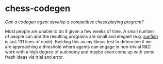 # chess-codegen
_Can a codegen agent develop a competitive chess playing program?_

Most people are unable to do it given a few weeks of time. A small number of people can and the resulting programs are small and elegant (e.g. [sunfish](https://github.com/thomasahle/sunfish) is just 131 lines of code). Building this as my litmus test to determine if we are approaching a threshold where agents can engage in non-trivial R&D work with a high degree of autonomy and maybe even come up with some fresh ideas via trial and error.
